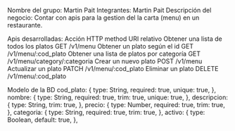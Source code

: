 Nombre del grupo: Martin Pait
Integrantes: Martin Pait
Descripción del negocio: Contar con apis para la gestion del la carta (menu) en un restaurante.


Apis desarrolladas:
Acción										                HTTP method		URI relativo
Obtener una lista de todos los platos		      GET		    /v1/menu
Obtener un plato según el id	                GET		    /v1/menu/:cod_plato
Obtener una lista de platos por categoría	    GET		    /v1/menu/category/:categoria
Crear un nuevo plato						              POST		  /v1/menu
Actualizar un plato							              PATCH		  /v1/menu/:cod_plato
Eliminar un plato	                            DELETE    /v1/menu/:cod_plato


Modelo de la BD
	cod_plato: {
      type: String,
      required: true,
      unique: true,
    },
    nombre: {
      type: String,
      required: true,
      trim: true,
      unique: true,
    },
    descripcion: {
      type: String,
      trim: true,
    },
    precio: {
      type: Number,
      required: true,
      trim: true,
    },
    categoria: {
      type: String,
      required: true,
      trim: true,
    },
    activo: {
      type: Boolean,
      default: true,
    },